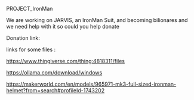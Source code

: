 PROJECT_IronMan

We are working on JARVIS, an IronMan Suit, and becoming bilionares
and we need help with it so could you help donate

Donation link:



links for some files :

https://www.thingiverse.com/thing:4818311/files

https://ollama.com/download/windows

https://makerworld.com/en/models/965971-mk3-full-sized-ironman-helmet?from=search#profileId-1743202

